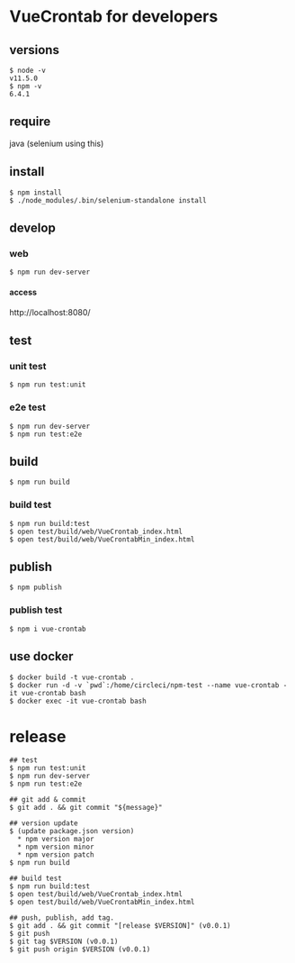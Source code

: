 # VueCrontab for developers

## versions
```
$ node -v
v11.5.0
$ npm -v
6.4.1
```

## require
java (selenium using this)

## install
```
$ npm install
$ ./node_modules/.bin/selenium-standalone install
```

## develop
### web
```
$ npm run dev-server
```

#### access
http://localhost:8080/

## test
### unit test
```
$ npm run test:unit
```

### e2e test
```
$ npm run dev-server
$ npm run test:e2e
```

## build
```
$ npm run build
```

### build test
```
$ npm run build:test
$ open test/build/web/VueCrontab_index.html
$ open test/build/web/VueCrontabMin_index.html
```

## publish
```
$ npm publish
```

### publish test
```
$ npm i vue-crontab
```

## use docker
```
$ docker build -t vue-crontab .
$ docker run -d -v `pwd`:/home/circleci/npm-test --name vue-crontab -it vue-crontab bash
$ docker exec -it vue-crontab bash
```

# release
```
## test
$ npm run test:unit
$ npm run dev-server
$ npm run test:e2e

## git add & commit
$ git add . && git commit "${message}"

## version update
$ (update package.json version)
  * npm version major
  * npm version minor
  * npm version patch
$ npm run build

## build test
$ npm run build:test
$ open test/build/web/VueCrontab_index.html
$ open test/build/web/VueCrontabMin_index.html

## push, publish, add tag.
$ git add . && git commit "[release $VERSION]" (v0.0.1)
$ git push
$ git tag $VERSION (v0.0.1)
$ git push origin $VERSION (v0.0.1)
```